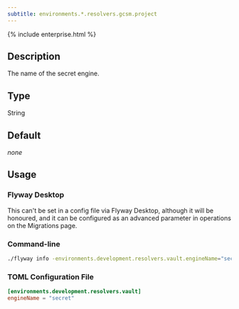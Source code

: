 ```yaml
---
subtitle: environments.*.resolvers.gcsm.project
---
```


{% include enterprise.html %}

## Description

The name of the secret engine.

## Type

String

## Default

<i>none</i>

## Usage

### Flyway Desktop

This can't be set in a config file via Flyway Desktop, although it will be honoured, and it can be configured as an advanced parameter in operations on the Migrations page.

### Command-line

```bash
./flyway info -environments.development.resolvers.vault.engineName="secret"
```

### TOML Configuration File

```toml
[environments.development.resolvers.vault]
engineName = "secret"
```
